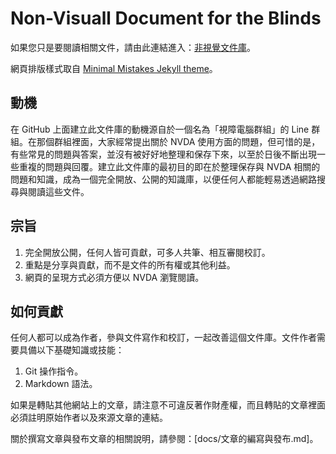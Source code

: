 # Non-Visuall Document for the Blinds

如果您只是要閱讀相關文件，請由此連結進入：[非視覺文件庫](https://visualaids.github.io/nvdoc/)。

網頁排版樣式取自 [Minimal Mistakes Jekyll theme](https://github.com/mmistakes/minimal-mistakes)。

## 動機

在 GitHub 上面建立此文件庫的動機源自於一個名為「視障電腦群組」的 Line 群組。在那個群組裡面，大家經常提出關於 NVDA 使用方面的問題，但可惜的是，有些常見的問題與答案，並沒有被好好地整理和保存下來，以至於日後不斷出現一些重複的問題與回覆。建立此文件庫的最初目的即在於整理保存與 NVDA 相關的問題和知識，成為一個完全開放、公開的知識庫，以便任何人都能輕易透過網路搜尋與閱讀這些文件。

## 宗旨

1. 完全開放公開，任何人皆可貢獻，可多人共筆、相互審閱校訂。
2. 重點是分享與貢獻，而不是文件的所有權或其他利益。
3. 網頁的呈現方式必須方便以 NVDA 瀏覽閱讀。

## 如何貢獻

任何人都可以成為作者，參與文件寫作和校訂，一起改善這個文件庫。文件作者需要具備以下基礎知識或技能：

1. Git 操作指令。
2. Markdown 語法。

如果是轉貼其他網站上的文章，請注意不可違反著作財產權，而且轉貼的文章裡面必須註明原始作者以及來源文章的連結。

關於撰寫文章與發布文章的相關說明，請參閱：[docs/文章的編寫與發布.md]。
